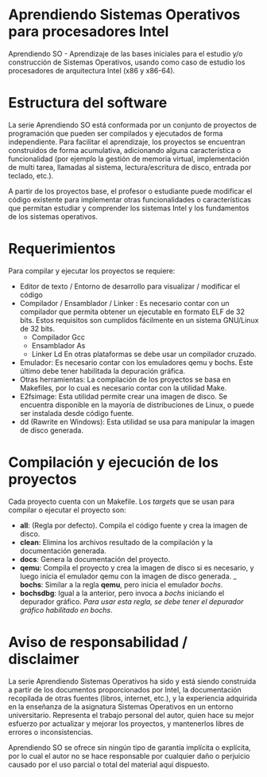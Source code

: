 # Aprendiendo Sistemas Operativos para procesadores Intel

Aprendiendo SO - Aprendizaje de las bases iniciales para el estudio y/o
construcción de Sistemas Operativos, usando como caso de estudio los
procesadores de arquitectura Intel (x86 y x86-64).

# Estructura del software

La serie Aprendiendo SO está conformada por un conjunto de proyectos
de programación que pueden ser compilados y ejecutados de forma independiente. 
Para facilitar el aprendizaje, los proyectos se encuentran construidos de forma
acumulativa, adicionando alguna característica o funcionalidad (por ejemplo la
gestión de memoria virtual, implementación de multi tarea, llamadas al sistema,
lectura/escritura de disco, entrada por teclado, etc.).

A partir de los proyectos base, el profesor o estudiante puede modificar el
código existente para implementar otras funcionalidades o características que
permitan estudiar y comprender los sistemas Intel y los fundamentos de los
sistemas operativos.

# Requerimientos

Para compilar y ejecutar los proyectos se requiere:
- Editor de texto / Entorno de desarrollo para visualizar / modificar el código
- Compilador / Ensamblador / Linker : Es necesario contar con un compilador que
  permita obtener un ejecutable en formato ELF de 32 bits. Estos requisitos son
  cumplidos fácilmente en un sistema GNU/Linux de 32 bits.
  + Compilador Gcc
  + Ensamblador As
  + Linker Ld
  En otras plataformas se debe usar un compilador cruzado.
- Emulador: Es necesario contar con los emuladores qemu y bochs. Este último
  debe tener habilitada la depuración gráfica.
- Otras herramientas: La compilación de los proyectos se basa en Makefiles, por
  lo cual es necesario contar con la utilidad Make.
- E2fsimage: Esta utilidad permite crear una imagen de disco. Se encuentra
  disponible en la mayoría de distribuciones de Linux, o puede ser instalada
  desde código fuente.
- dd (Rawrite en Windows): Esta utilidad se usa para manipular la imagen de
  disco generada.

# Compilación y ejecución de los proyectos

Cada proyecto cuenta con un Makefile. Los _targets_ que se usan para compilar o
ejecutar el proyecto son:
- __all__: (Regla por defecto). Compila el código fuente y crea la imagen de
  disco.
- __clean__: Elimina los archivos resultado de la compilación y la documentación
  generada.
- __docs__: Genera la documentación del proyecto.
- __qemu__: Compila el proyecto y crea la imagen de disco si es necesario, y
  luego inicia el emulador qemu con la imagen de disco generada.
_ __bochs__: Similar a la regla __qemu__, pero inicia el emulador _bochs_.
- __bochsdbg__: Igual a la anterior, pero invoca a _bochs_ iniciando el
  depurador gráfico. _Para usar esta regla, se debe tener el depurador gráfico
  habilitado en bochs_.


# Aviso de responsabilidad / disclaimer

La serie Aprendiendo Sistemas Operativos ha sido y está siendo construida a
partir de los documentos proporcionados por Intel, la documentación recopilada
de otras fuentes (libros, internet, etc.), y la experiencia adquirida en la
enseñanza de la asignatura Sistemas Operativos en un entorno universitario.
Representa el trabajo personal del autor, quien hace su mejor esfuerzo por
actualizar y mejorar los proyectos, y mantenerlos libres de errores o
inconsistencias. 

Aprendiendo SO se ofrece sin ningún tipo de garantía implícita o explícita, por
lo cual el autor no se hace responsable por cualquier daño o perjuicio causado
por el uso parcial o total del material aquí dispuesto. 
